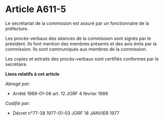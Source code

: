 # Article A611-5

Le secrétariat de la commission est assuré par un fonctionnaire de la préfecture.

Les procès-verbaux des séances de la commission sont signés par le président. Ils font mention des membres présents et des
avis émis par la commission. Ils sont communiqués aux membres de la commission.

Les copies et extraits des procès-verbaux sont certifiés conformes par le secrétaire.

**Liens relatifs à cet article**

_Abrogé par_:

  - Arrêté 1989-01-06 art. 12 JORF 4 février 1989

_Codifié par_:

  - Décret n°77-38 1977-01-03 JORF 18 JANVIER 1977
